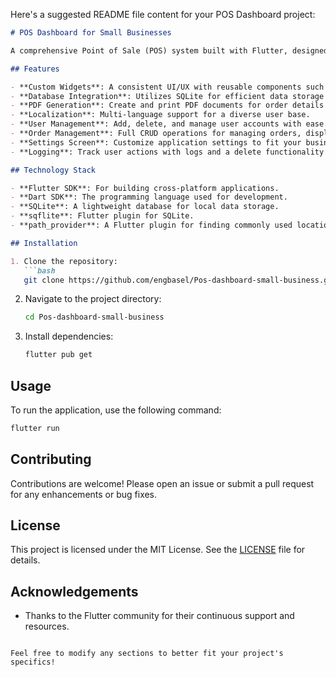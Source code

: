 Here's a suggested README file content for your POS Dashboard project:

```markdown
# POS Dashboard for Small Businesses

A comprehensive Point of Sale (POS) system built with Flutter, designed to streamline operations for small businesses. This application provides essential features like order management, user management, and reporting tools.

## Features

- **Custom Widgets**: A consistent UI/UX with reusable components such as buttons, text fields, and drawers.
- **Database Integration**: Utilizes SQLite for efficient data storage and management.
- **PDF Generation**: Create and print PDF documents for order details and reports.
- **Localization**: Multi-language support for a diverse user base.
- **User Management**: Add, delete, and manage user accounts with ease.
- **Order Management**: Full CRUD operations for managing orders, displayed in a user-friendly DataTable.
- **Settings Screen**: Customize application settings to fit your business needs.
- **Logging**: Track user actions with logs and a delete functionality for better management.

## Technology Stack

- **Flutter SDK**: For building cross-platform applications.
- **Dart SDK**: The programming language used for development.
- **SQLite**: A lightweight database for local data storage.
- **sqflite**: Flutter plugin for SQLite.
- **path_provider**: A Flutter plugin for finding commonly used locations on the filesystem.

## Installation

1. Clone the repository:
   ```bash
   git clone https://github.com/engbasel/Pos-dashboard-small-business.git
   ```
2. Navigate to the project directory:
   ```bash
   cd Pos-dashboard-small-business
   ```
3. Install dependencies:
   ```bash
   flutter pub get
   ```

## Usage

To run the application, use the following command:

```bash
flutter run
```

## Contributing

Contributions are welcome! Please open an issue or submit a pull request for any enhancements or bug fixes.

## License

This project is licensed under the MIT License. See the [LICENSE](LICENSE) file for details.

## Acknowledgements

- Thanks to the Flutter community for their continuous support and resources.
```

Feel free to modify any sections to better fit your project's specifics!
